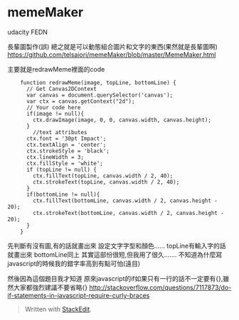 # memeMaker
udacity FEDN

長輩圖製作(誤)
總之就是可以動態組合圖片和文字的東西(果然就是長輩圖啊)
https://github.com/telsaiori/memeMaker/blob/master/MemeMaker.html

主要就是redrawMeme裡面的code
```
    function redrawMeme(image, topLine, bottomLine) {
      // Get Canvas2DContext
      var canvas = document.querySelector('canvas');
      var ctx = canvas.getContext("2d");
      // Your code here
      if(image != null){
        ctx.drawImage(image, 0, 0, canvas.width, canvas.height);
      }
        //text attributes
      ctx.font = '30pt Impact';
      ctx.textAlign = 'center';
      ctx.strokeStyle = 'black';
      ctx.lineWidth = 3;
      ctx.fillStyle = 'white';
      if (topLine != null) {
        ctx.fillText(topLine, canvas.width / 2, 40);
        ctx.strokeText(topLine, canvas.width / 2, 40);
      }
      if(bottomLine != null){
        ctx.fillText(bottomLine, canvas.width / 2, canvas.height - 20);
        ctx.strokeText(bottomLine, canvas.width / 2, canvas.height - 20);
      }
    }
```
先判斷有沒有圖,有的話就畫出來
設定文字字型和顏色......
topLine有輸入字的話就畫出來
bottomLine同上
其實這部份很短,但我用了很久.......
不知道為什麼寫javascript的時候我的錯字率高到有點可怕(遠目)

然後因為這個題目我才知道
原來javascript的if如果只有一行的話不一定要有{},雖然大家都強烈建議不要省略{}
http://stackoverflow.com/questions/7117873/do-if-statements-in-javascript-require-curly-braces




> Written with [StackEdit](https://stackedit.io/).
